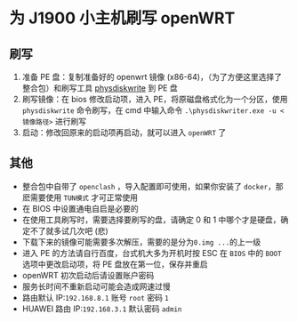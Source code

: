 # 为 J1900 小主机刷写 openWRT  

## 刷写

1. 准备 PE 盘：复制准备好的 openwrt 镜像 (x86-64)，（为了方便这里选择了整合包）和刷写工具 [physdiskwrite](https://m0n0.ch/wall/physdiskwrite.php) 到 PE 盘  
2. 刷写镜像：在 bios 修改启动项，进入 PE，将原磁盘格式化为一个分区，使用 `physdiskwrite` 命令刷写，在 cmd 中输入命令 `.\physdiskwriter.exe -u <镜像路径>` 进行刷写
3. 启动：修改回原来的启动项再启动，就可以进入 `openWRT` 了  

## 其他

* 整合包中自带了 `openclash` ，导入配置即可使用，如果你安装了 `docker`，那麽需要使用 `TUN模式` 才可正常使用
* 在 BIOS 中设置通电自启是必要的  
* 在使用工具刷写时，需要选择要刷写的盘，请确定 0 和 1 中哪个才是硬盘，确定不了就多试几次吧 (悲)  
* 下载下来的镜像可能需要多次解压，需要的是分为`0.img ...`的上一级  
* 进入 PE 的方法请自行百度，台式机大多为开机时按 ESC 在 `BIOS` 中的 `BOOT` 选项中更改启动项，将 PE 盘放在第一位，保存并重启  
* openWRT 初次启动后请设置账户密码  
* 服务长时间不重新启动可能会造成网速过慢  
* 路由默认 IP:`192.168.8.1` 账号 `root` 密码 `1`
* HUAWEI 路由 IP:`192.168.3.1` 默认密码 `admin`
